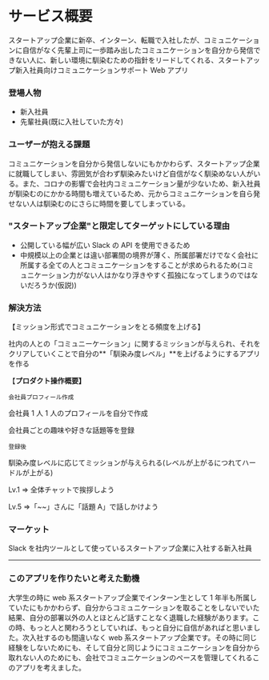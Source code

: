 # **サービス概要**

スタートアップ企業に新卒、インターン、転職で入社したが、コミュニケーションに自信がなく先輩上司に一歩踏み出したコミュニケーションを自分から発信できない人に、新しい環境に馴染むための指針をリードしてくれる、スタートアップ新入社員向けコミュニケーションサポート Web アプリ

### **登場人物**

- 新入社員
- 先輩社員(既に入社していた方々)

### **ユーザーが抱える課題**

コミュニケーションを自分から発信しないにもかかわらず、スタートアップ企業に就職してしまい、雰囲気が合わず馴染みたいけど自信がなく馴染めない人がいる。また、コロナの影響で会社内コミュニケーション量が少ないため、新入社員が馴染むのにかかる時間も増えているため、元からコミュニケーションを自ら発せない人は馴染むのにさらに時間を要してしまっている。

### "スタートアップ企業"と限定してターゲットにしている理由

- 公開している幅が広い Slack の API を使用できるため
- 中規模以上の企業とは違い部署間の境界が薄く、所属部署だけでなく会社に所属する全ての人とコミュニケーションをすることが求められるため(コミュニケーション力がない人はかなり浮きやすく孤独になってしまうのではないだろうか(仮説))

### **解決方法**

【ミッション形式でコミュニケーションをとる頻度を上げる】

社内の人との「コミュニーケーション」に関するミッションが与えられ、それをクリアしていくことで自分の**「馴染み度レベル」**を上げるようにするアプリを作る

【**プロダクト操作概要】**

`会社員プロフィール作成`

会社員 1 人 1 人のプロフィールを自分で作成

会社員ごとの趣味や好きな話題等を登録

`登録後`

馴染み度レベルに応じてミッションが与えられる(レベルが上がるにつれてハードルが上がる)

Lv.1
⇒ 全体チャットで挨拶しよう

Lv.5
⇒「~~」さんに「話題 A」で話しかけよう

### **マーケット**

Slack を社内ツールとして使っているスタートアップ企業に入社する新入社員

---

### このアプリを作りたいと考えた動機

大学生の時に web 系スタートアップ企業でインターン生として 1 年半も所属していたにもかかわらず、自分からコミュニケーションを取ることをしないでいた結果、自分の部署以外の人とほとんど話すことなく退職した経験があります。この時、もっと人と関わろうとしていれば、もっと自分に自信があればと思いました。次入社するのも間違いなく web 系スタートアップ企業です。その時に同じ経験をしないためにも、そして自分と同じようにコミュニケーションを自分から取れない人のためにも、会社でコミュニケーションのペースを管理してくれるこのアプリを考えました。
